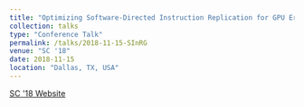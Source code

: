 ```yaml
---
title: "Optimizing Software-Directed Instruction Replication for GPU Error Detection"
collection: talks
type: "Conference Talk"
permalink: /talks/2018-11-15-SInRG
venue: "SC '18"
date: 2018-11-15
location: "Dallas, TX, USA"
---
```


[SC '18 Website](https://sc18.supercomputing.org/)
